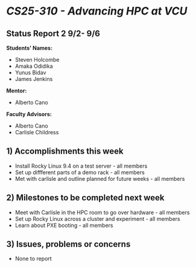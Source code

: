# *CS25-310 - Advancing HPC at VCU*

## Status Report 2 9/2- 9/6

**Students' Names:**
  - Steven Holcombe
  - Amaka Odidika
  - Yunus Bidav
  - James Jenkins

**Mentor:**
  - Alberto Cano

**Faculty Advisors:**
  - Alberto Cano
  - Carlisle Childress

## 1) Accomplishments this week 
  - Install Rocky Linux 9.4 on a test server - all members
  - Set up diffferent parts of a demo rack - all members
  - Met with carlisle and outline planned for future weeks - all members

## 2) Milestones to be completed next week ##
  - Meet with Carlisle in the HPC room to go over hardware - all members
  - Set up Rocky Linux across a cluster and experiment - all members
  - Learn about PXE booting - all members

## 3) Issues, problems or concerns ##
  - None to report
